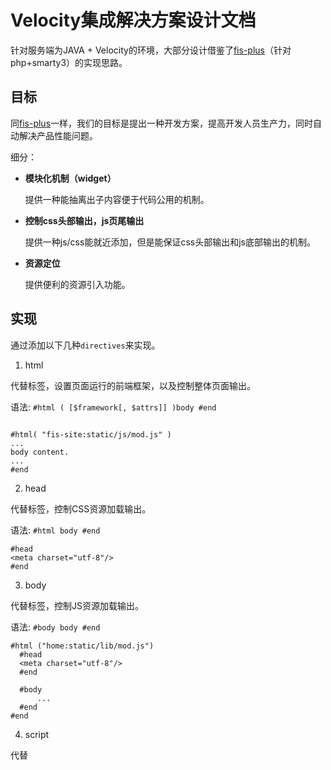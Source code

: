 Velocity集成解决方案设计文档
=========================

针对服务端为JAVA + Velocity的环境，大部分设计借鉴了[fis-plus](https://github.com/fex-team/fis-plus)（针对php+smarty3）的实现思路。

## 目标

同[fis-plus](https://github.com/fex-team/fis-plus)一样，我们的目标是提出一种开发方案，提高开发人员生产力，同时自动解决产品性能问题。

细分：

* **模块化机制（widget）**

  提供一种能抽离出子内容便于代码公用的机制。
* **控制css头部输出，js页尾输出**

  提供一种js/css能就近添加，但是能保证css头部输出和js底部输出的机制。
* **资源定位**

  提供便利的资源引入功能。

## 实现

通过添加以下几种`directives`来实现。

1. html

  代替<html>标签，设置页面运行的前端框架，以及控制整体页面输出。

  语法: `#html ( [$framework[, $attrs]] )body #end`

  ```velocity

  #html( "fis-site:static/js/mod.js" )
  ...
  body content.
  ...
  #end
  ```
2. head

  代替<head>标签，控制CSS资源加载输出。

  语法: `#html body #end`

  ```velocity
  #head
  <meta charset="utf-8"/>
  #end
  ```
3. body

  代替<body>标签，控制JS资源加载输出。

  语法: `#body body #end`

  ```velocity
  #html ("home:static/lib/mod.js")
    #head
    <meta charset="utf-8"/>
    #end

    #body
        ...
    #end
  #end
  ```
4. script

  代替<script>标签，收集使用JS组件的代码块，控制输出至页面底部。

  语法: `#script body #end`

  ```velocity
  #html ("home:static/lib/mod.js")
    #head
    <meta charset="utf-8"/>

      ## 通过script插件收集加载组件化JS代码
      #script
      require.async("home:static/ui/B/B.js");

      console.log('here');
      #end
    #end

    #body
        ...
    #end
  #end
  ```

## 与后端整合

